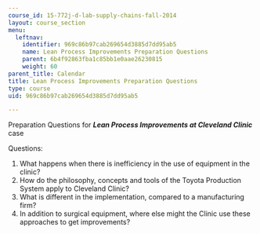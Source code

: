 ```yaml
---
course_id: 15-772j-d-lab-supply-chains-fall-2014
layout: course_section
menu:
  leftnav:
    identifier: 969c86b97cab269654d3885d7dd95ab5
    name: Lean Process Improvements Preparation Questions
    parent: 6b4f92863fba1c85bb1e0aae26230815
    weight: 60
parent_title: Calendar
title: Lean Process Improvements Preparation Questions
type: course
uid: 969c86b97cab269654d3885d7dd95ab5

---
```


Preparation Questions for **_Lean Process Improvements at Cleveland Clinic_** case

Questions:

1.  What happens when there is inefficiency in the use of equipment in the clinic?
2.  How do the philosophy, concepts and tools of the Toyota Production System apply to Cleveland Clinic?
3.  What is different in the implementation, compared to a manufacturing firm?
4.  In addition to surgical equipment, where else might the Clinic use these approaches to get improvements?
